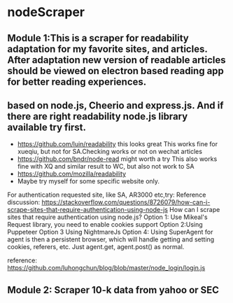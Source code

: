 # nodeScraper
## Module 1:This is a scraper for  readability adaptation for my favorite sites, and articles. After adaptation new version of readable articles should be viewed on electron based reading app for better reading experiences.

## based on node.js, Cheerio and express.js. And if there are right readability node.js library available try first.
- https://github.com/luin/readability this looks great
  This works fine for xueqiu, but not for SA.Checking works or not on wechat articles
- https://github.com/bndr/node-read might worth a try
  This also works fine with XQ and similar result to WC, but also not work to SA
- https://github.com/mozilla/readability
- Maybe try myself for some specific website only.

For authentication requested site, like SA, AR3000 etc,try:
Reference discussion: https://stackoverflow.com/questions/8726079/how-can-i-scrape-sites-that-require-authentication-using-node-js
  How can I scrape sites that require authentication using node.js?
 Option 1: Use Mikeal's Request library, you need to enable cookies support
 Option 2:Using Puppeteer
 Option 3 Using NightmareJs
 Option 4: Using SuperAgent for agent is then a persistent browser, which will handle getting and setting cookies, referers, etc. Just agent.get, agent.post() as normal.
 
 reference: https://github.com/luhongchun/blog/blob/master/node_login/login.js
 
## Module 2: Scraper 10-k data from yahoo or SEC
